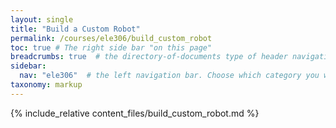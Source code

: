 ```yaml
---
layout: single
title: "Build a Custom Robot"
permalink: /courses/ele306/build_custom_robot
toc: true # The right side bar "on this page"
breadcrumbs: true  # the directory-of-documents type of header navigation
sidebar:
  nav: "ele306"  # the left navigation bar. Choose which category you want.
taxonomy: markup
---
```


{% include_relative content_files/build_custom_robot.md %}

